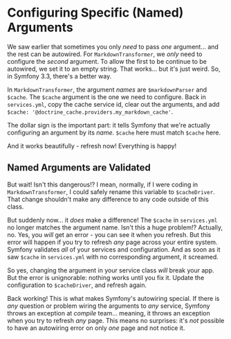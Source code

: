 # Configuring Specific (Named) Arguments

We saw earlier that sometimes you only *need* to pass *one* argument... and the rest
can be autowired. For `MarkdownTransformer`, we *only* need to configure the *second*
argument. To allow the first to be continue to be autowired, we set it to an empty
string. That works... but it's just weird. So, in Symfony 3.3, there's a better way.

In `MarkdownTransformer`, the argument *names* are `$markdownParser` and `$cache`.
The `$cache` argument is the one we need to configure. Back in `services.yml`, copy
the cache service id, clear out the arguments, and add `$cache: '@doctrine_cache.providers.my_markdown_cache'`.

The dollar sign is the important part: it tells Symfony that we're actually configuring
an argument by its *name*. `$cache` here must match `$cache` here.

And it works beautifully - refresh now! Everything is happy!

## Named Arguments are Validated

But wait! Isn't this dangerous!? I mean, normally, if I were coding in `MarkdownTransformer`,
I could safely rename this variable to `$cacheDriver`. That change shouldn't make
any difference to any code outside of this class.

But suddenly now... it *does* make a difference! The `$cache` in `services.yml`
no longer matches the argument name. Isn't this a huge problem!? Actually, no. Yes,
you *will* get an error - you can see it when you refresh. But this error will happen
if you try to refresh *any* page across your entire system. Symfony validates *all*
of your services and configuration. And as soon as it saw `$cache` in `services.yml`
with no corresponding argument, it screamed.

So yes, changing the argument in your service class *will* break your app. But the
error is unignorable: nothing works until you fix it. Update the configuration to
`$cacheDriver`, and refresh again.

Back working! This is what makes Symfony's autowiring special. If there is *any*
question or problem wiring the arguments to *any* service, Symfony throws an exception
at *compile* team... meaning, it throws an exception when you try to refresh *any*
page. This means no surprises: it's *not* possible to have an autowiring error on
only *one* page and not notice it.
